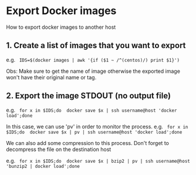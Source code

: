 # Export Docker images
How to export docker images to another host

## 1. Create a list of images that you want to export

e.g. ``` IDS=$(docker images | awk '{if ($1 ~ /^(centos)/) print $1}')```

Obs: Make sure to get the name of image otherwise the exported image won't have their original name or tag.

## 2. Export the image STDOUT (no output file)

e.g. ``` for x in $IDS;do  docker save $x | ssh username@host 'docker load';done```

In this case, we can use 'pv' in order to monitor the process. 
e.g. ``` for x in $IDS;do  docker save $x | pv | ssh username@host 'docker load';done```

We can also add some compression to this process. Don't forget to decompress the file on the destination host

e.g. ``` for x in $IDS;do  docker save $x | bzip2 | pv | ssh username@host 'bunzip2 | docker load';done```
